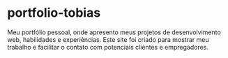 # portfolio-tobias
 Meu portfólio pessoal, onde apresento meus projetos de desenvolvimento web, habilidades e experiências. Este site foi criado para mostrar meu trabalho e facilitar o contato com potenciais clientes e empregadores.
